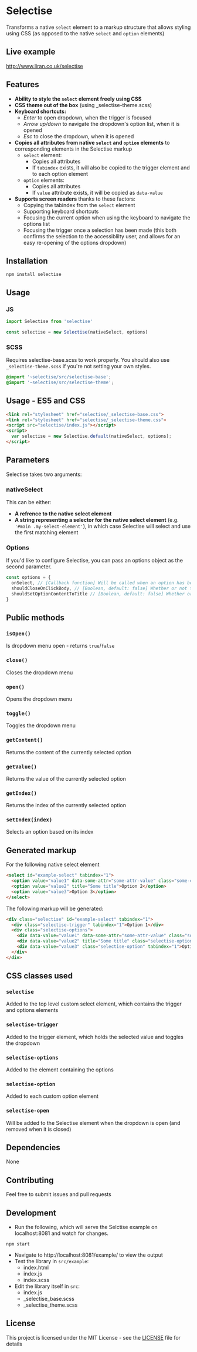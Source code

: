 # Selectise

Transforms a native `select` element to a markup structure that allows styling using CSS (as opposed to the native `select` and `option` elements)

## Live example

http://www.liran.co.uk/selectise

## Features

  - **Ability to style the `select` element freely using CSS**
  - **CSS theme out of the box** (using _selectise-theme.scss)
  - **Keyboard shortcuts:**
    - _Enter_ to open dropdown, when the trigger is focused
    - _Arrow up/down_ to navigate the dropdown's option list, when it is opened
    - _Esc_ to close the dropdown, when it is opened
  - **Copies all attributes from native `select` and `option` elements** to corresponding elements in the Selectise markup
    - `select` element:
      - Copies all attributes
      - If `tabindex` exists, it will also be copied to the trigger element and to each option element
    - `option` elements:
      - Copies all attributes
      - If `value` attribute exists, it will be copied as `data-value`
  - **Supports screen readers** thanks to these factors:
    - Copying the tabindex from the `select` element
    - Supporting keyboard shortcuts
    - Focusing the current option when using the keyboard to navigate the options list
    - Focusing the trigger once a selection has been made (this both confirms the selection to the accessiblilty user, and allows for an easy re-opening of the options dropdown)

## Installation

```
npm install selectise
```

## Usage

### JS
```js
import Selectise from 'selectise'

const selectise = new Selectise(nativeSelect, options)
```

### SCSS

Requires selectise-base.scss to work properly. You should also use `_selectise-theme.scss` if you're not setting your own styles.
```scss
@import '~selectise/src/selectise-base';
@import '~selectise/src/selectise-theme';
```

## Usage - ES5 and CSS

```html
<link rel="stylesheet" href="selectise/_selectise-base.css">
<link rel="stylesheet" href="selectise/_selectise-theme.css">
<script src="selectise/index.js"></script>
<script>
  var selectise = new Selectise.default(nativeSelect, options);
</script>
```

## Parameters

Selectise takes two arguments:

### nativeSelect
This can be either:
- **A refrence to the native select element**
- **A string representing a selector for the native select element** (e.g. `'#main .my-select-element'`), in which case Selectise will select and use the first matching element

### Options
If you'd like to configure Selectise, you can pass an options object as the second parameter.
```js
const options = {
  onSelect, // [Callback function] Will be called when an option has been selected. When called, an Object with the following properties will be passed: `selectionContent`, `selectionValue`, `selectionIndex`.
  shouldCloseOnClickBody, // [Boolean, default: false] Whether or not to close the dropdown on click body.
  shouldSetOptionContentToTitle // [Boolean, default: false] Whether or not to set the content of each option to its title. This is useful when some of the options are expected to exceed the width of the select dropdown.
}
```

## Public methods

### `isOpen()`
Is dropdown menu open - returns `true`/`false`

### `close()`
Closes the dropdown menu

### `open()`
Opens the dropdown menu

### `toggle()`
Toggles the dropdown menu

### `getContent()`
Returns the content of the currently selected option

### `getValue()`
Returns the value of the currently selected option

### `getIndex()`
Returns the index of the currently selected option

### `setIndex(index)`
Selects an option based on its index

## Generated markup
For the following native select element
```html
<select id="example-select" tabindex="1">
  <option value="value1" data-some-attr="some-attr-value" class="some-class">Option 1</option>
  <option value="value2" title="Some title">Option 2</option>
  <option value="value3">Option 3</option>
</select>
```

The following markup will be generated:
```html
<div class="selectise" id="example-select" tabindex="1">
  <div class="selectise-trigger" tabindex="1">Option 1</div>
  <div class="selectise-options">
    <div data-value="value1" data-some-attr="some-attr-value" class="some-class selectise-option" tabindex="1">Option 1</div>
    <div data-value="value2" title="Some title" class="selectise-option" tabindex="1">Option 2</div>
    <div data-value="value3" class="selectise-option" tabindex="1">Option 3</div>
  </div>
</div>
```

## CSS classes used

### `selectise`
Added to the top level custom select element, which contains the trigger and options elements

### `selectise-trigger`
Added to the trigger element, which holds the selected value and toggles the dropdown

### `selectise-options`
Added to the element containing the options

### `selectise-option`
Added to each custom option element

### `selectise-open`
Will be added to the Selectise element when the dropdown is open (and removed when it is closed)


## Dependencies

None

## Contributing

Feel free to submit issues and pull requests

## Development

* Run the following, which will serve the Selctise example on localhost:8081 and watch for changes.
```
npm start
```

* Navigate to http://localhost:8081/example/ to view the output
* Test the library in `src/example`:
  * index.html
  * index.js
  * index.scss
* Edit the library itself in `src`:
  * index.js
  * _selectise_base.scss
  * _selectise_theme.scss

## License

This project is licensed under the MIT License - see the [LICENSE](LICENSE) file for details
